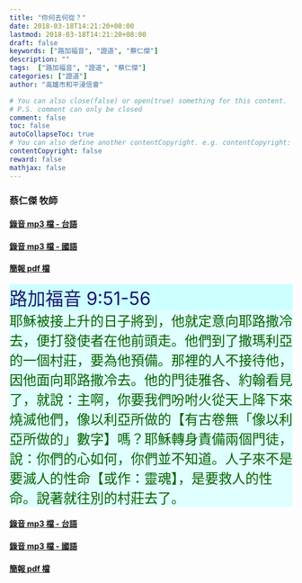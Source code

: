 ```yaml
---
title: "你何去何從？"
date: 2018-03-18T14:21:20+08:00
lastmod: 2018-03-18T14:21:20+08:00
draft: false
keywords: ["路加福音", "證道", "蔡仁傑"]
description: ""
tags:  ["路加福音", "證道", "蔡仁傑"]
categories: ["證道"]
author: "高雄市和平浸信會"

# You can also close(false) or open(true) something for this content.
# P.S. comment can only be closed
comment: false
toc: false
autoCollapseToc: true
# You can also define another contentCopyright. e.g. contentCopyright: "This is another copyright."
contentCopyright: false
reward: false
mathjax: false
---
```


### 蔡仁傑 牧師

#### [錄音 mp3 檔 - 台語](/mp3-s/s20180318t.mp3 "你何去何從？ - 台語")

#### [錄音 mp3 檔 - 國語](/mp3-s/s20180318c.mp3 "你何去何從？ - 國語")

#### [簡報 pdf 檔](/pdf-s/s20180318.pdf "你何去何從？")

<div style="background-color:#CCFFFF"><font size="6", color="#191970">
路加福音 9:51-56
</font>
</div>

<div style="background-color:#E0FFFF"><font size="5", color="#006400">
耶穌被接上升的日子將到，他就定意向耶路撒冷去，便打發使者在他前頭走。他們到了撒瑪利亞的一個村莊，要為他預備。那裡的人不接待他，因他面向耶路撒冷去。他的門徒雅各、約翰看見了，就說：主啊，你要我們吩咐火從天上降下來燒滅他們，像以利亞所做的【有古卷無「像以利亞所做的」數字】嗎？耶穌轉身責備兩個門徒，說：你們的心如何，你們並不知道。人子來不是要滅人的性命【或作：靈魂】，是要救人的性命。說著就往別的村莊去了。
</font>
</div>

#### [錄音 mp3 檔 - 台語](/mp3-s/s20180318t.mp3 "你何去何從？ - 台語")

#### [錄音 mp3 檔 - 國語](/mp3-s/s20180318c.mp3 "你何去何從？ - 國語")

#### [簡報 pdf 檔](/pdf-s/s20180318.pdf "你何去何從？")